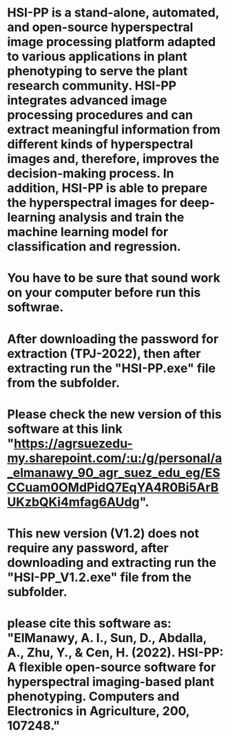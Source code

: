 # HSI-PP is a stand-alone, automated, and open-source hyperspectral image processing platform adapted to various applications in plant phenotyping to serve the plant research community. HSI-PP integrates advanced image processing procedures and can extract meaningful information from different kinds of hyperspectral images and, therefore, improves the decision-making process. In addition, HSI-PP is able to prepare the hyperspectral images for deep-learning analysis and train the machine learning model for classification and regression.
# You have to be sure that sound work on your computer before run this softwrae.
# After downloading the password for extraction (TPJ-2022), then after extracting run the "HSI-PP.exe" file from the subfolder.
# Please check the new version of this software at this link "https://agrsuezedu-my.sharepoint.com/:u:/g/personal/a_elmanawy_90_agr_suez_edu_eg/ESCCuam0OMdPidQ7EqYA4R0Bi5ArBUKzbQKi4mfag6AUdg".
# This new version (V1.2) does not require any password, after downloading and extracting run the "HSI-PP_V1.2.exe" file from the subfolder. 
# please cite this software as: "ElManawy, A. I., Sun, D., Abdalla, A., Zhu, Y., & Cen, H. (2022). HSI-PP: A flexible open-source software for hyperspectral imaging-based plant phenotyping. Computers and Electronics in Agriculture, 200, 107248."
